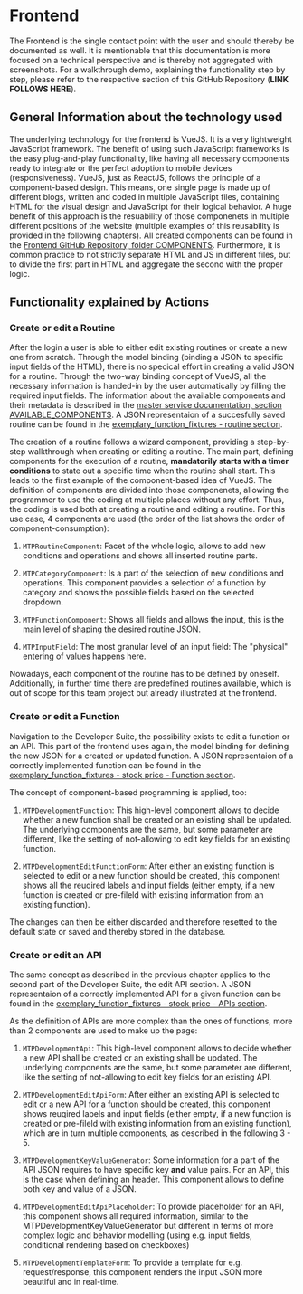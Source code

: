 # Frontend
The Frontend is the single contact point with the user and should thereby be documented as well. It is mentionable that this documentation is more focused on a technical perspective and is thereby not aggregated with screenshots. For a walkthrough demo, explaining the functionality step by step, please refer to the respective section of this GitHub Repository (**LINK FOLLOWS HERE**).

## General Information about the technology used
The underlying technology for the frontend is VueJS. It is a very lightweight JavaScript framework. The benefit of using such JavaScript frameworks is the easy plug-and-play functionality, like having all necessary components ready to integrate or the perfect adoption to mobile devices (responsiveness).
VueJS, just as ReactJS, follows the principle of a component-based design. This means, one single page is made up of different blogs, written and coded in multiple JavaScript files, containing HTML for the visual design and JavaScript for their logical behavior. A huge benefit of this approach is the resuability of those componenets in multiple different positions of the website (multiple examples of this reusability is provided in the following chapters). All created components can be found in the [Frontend GitHub Repository, folder COMPONENTS](https://github.com/RalucaChis/tpmc_frontend/tree/master/components).
Furthermore, it is common practice to not strictly separate HTML and JS in different files, but to divide the first part in HTML and aggregate the second with the proper logic.

## Functionality explained by Actions
### Create or edit a Routine
After the login a user is able to either edit existing routines or create a new one from scratch. Through the model binding (binding a JSON to specific input fields of the HTML), there is no specical effort in creating a valid JSON for a routine. Through the two-way binding concept of VueJS, all the necessary information is handed-in by the user automatically by filling the required input fields. The information about the available components and their metadata is described in the [master service documentation, section AVAILABLE_COMPONENTS](https://github.com/D067659/tpmc_documentation/blob/master/technical_documentation/master_service.md#available_components-endpoint).
A JSON representaion of a succesfully saved routine can be found in the [exemplary_function_fixtures - routine section](https://github.com/D067659/tpmc_documentation/blob/master/technical_documentation/exemplary_function_fixtures/routine-example.txt).

The creation of a routine follows a wizard component, providing a step-by-step walkthrough when creating or editing a routine. The main part, defining components for the execution of a routine, **mandatorily starts with a timer conditions** to state out a specific time when the routine shall start. This leads to the first example of the component-based idea of VueJS. The definition of components are divided into those componenets, allowing the programmer to use the coding at multiple places without any effort. Thus, the coding is used both at creating a routine and editing a routine. For this use case, 4 components are used (the order of the list shows the order of component-consumption):

1. `MTPRoutineComponent`: Facet of the whole logic, allows to add new conditions and operations and shows all inserted routine parts. 

2. `MTPCategoryComponent`: Is a part of the selection of new conditions and operations. This component provides a selection of a function by category and shows the possible fields based on the selected dropdown.

3. `MTPFunctionComponent`:  Shows all fields and allows the input, this is the main level of shaping the desired routine JSON.

4. `MTPInputField`: The most granular level of an input field: The "physical" entering of values happens here.


Nowadays, each component of the routine has to be defined by oneself. Additionally, in further time there are predefined routines available, which is out of scope for this team project but already illustrated at the frontend.

### Create or edit a Function
Navigation to the Developer Suite, the possibility exists to edit a function or an API.
This part of the frontend uses again, the model binding for defining the new JSON for a created or updated function. 
A JSON representaion of a correctly implemented function can be found in the [exemplary_function_fixtures - stock price - Function section](https://github.com/D067659/tpmc_documentation/blob/master/technical_documentation/exemplary_function_fixtures/stock_price.txt).

The concept of component-based programming is applied, too:

1. `MTPDevelopmentFunction`: This high-level component allows to decide whether a new function shall be created or an existing shall be updated. The underlying components are the same, but some parameter are different, like the setting of not-allowing to edit key fields for an existing function. 

2. `MTPDevelopmentEditFunctionForm`: After either an existing function is selected to edit or a new function should be created, this component shows all the reuqired labels and input fields (either empty, if a new function is created or pre-fileld with existing information from an existing function).
 
The changes can then be either discarded and therefore resetted to the default state or saved and thereby stored in the database.

### Create or edit an API
The same concept as described in the previous chapter applies to the second part of the Developer Suite, the edit API section. 
A JSON representaion of a correctly implemented API for a given function can be found in the [exemplary_function_fixtures - stock price - APIs section](https://github.com/D067659/tpmc_documentation/blob/master/technical_documentation/exemplary_function_fixtures/stock_price.txt).

As the definition of APIs are more complex than the ones of functions, more than 2 components are used to make up the page:

1. `MTPDevelopmentApi`: This high-level component allows to decide whether a new API shall be created or an existing shall be updated. The underlying components are the same, but some parameter are different, like the setting of not-allowing to edit key fields for an existing API. 

2. `MTPDevelopmentEditApiForm`: After either an existing API is selected to edit or a new API for a function should be created, this component shows reuqired labels and input fields (either empty, if a new function is created or pre-fileld with existing information from an existing function), which are in turn multiple components, as described in the following 3 - 5.

3. `MTPDevelopmentKeyValueGenerator`:  Some information for a part of the API JSON requires to have specific key **and** value pairs. For an API, this is the case when defining an header. This component allows to define both key and value of a JSON.

4. `MTPDevelopmentEditApiPlaceholder`: To provide placeholder for an API, this component shows all required information, similar to the MTPDevelopmentKeyValueGenerator but different in terms of more complex logic and behavior modelling (using e.g. input fields, conditional rendering based on checkboxes)

5. `MTPDevelopmentTemplateForm`: To provide a template for e.g. request/response, this component renders the input JSON more beautiful and in real-time.
